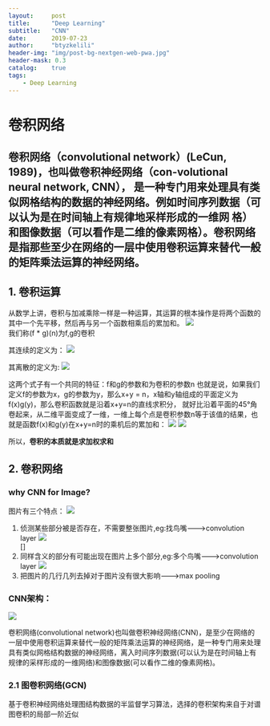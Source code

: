 ```yaml
---
layout:     post
title:      "Deep Learning"
subtitle:   "CNN"
date:       2019-07-23
author:     "btyzkelili"
header-img: "img/post-bg-nextgen-web-pwa.jpg"
header-mask: 0.3
catalog:    true
tags:
    - Deep Learning
---  
```

# 卷积网络

卷积网络（convolutional network）(LeCun, 1989)，也叫做卷积神经网络（con-volutional neural network, CNN），
是一种专门用来处理具有类似**网格结构**的数据的神经网络。例如时间序列数据（可以认为是在时间轴上有规律地采样形成的一维网
格）和图像数据（可以看作是二维的像素网格）。卷积网络是指那些至少在网络的一层中使用卷积运算来替代一般的矩阵乘法运算的神经网络。
---
## 1. 卷积运算
从数学上讲，卷积与加减乘除一样是一种运算，其运算的根本操作是将两个函数的其中一个先平移，然后再与另一个函数相乘后的累加和。
![](/img/dl_cnn/3.gif)    
我们称(f * g)(n)为f,g的卷积

其连续的定义为：
![](/img/dl_cnn/4.png)    

其离散的定义为:
![](/img/dl_cnn/5.png)  

这两个式子有一个共同的特征：f和g的参数和为卷积的参数n
也就是说，如果我们定义f的参数为x，g的参数为y，那么x+y = n，x轴和y轴组成的平面定义为f(x)g(y)，那么卷积函数就是沿着x+y=n的直线求积分，
就好比沿着平面的45°角卷起来，从二维平面变成了一维，一维上每个点是卷积参数n等于该值的结果，也就是函数f(x)和g(y)在x+y=n时的乘机后的累加和：
![](/img/dl_cnn/1.gif) ![](/img/dl_cnn/2.gif)    

所以，**卷积的本质就是求加权求和**

## 2. 卷积网络
### why CNN for Image?
图片有三个特点：
![](/img/dl_cnn/6.png)  
1. 侦测某些部分被是否存在，不需要整张图片,eg:找鸟嘴--->convolution layer
![](/img/dl_cnn/7.png)  
[]
2. 同样含义的部分有可能出现在图片上多个部分,eg:多个鸟嘴--->convolution layer
![](/img/dl_cnn/8.png)  
3. 把图片的几行几列去掉对于图片没有很大影响--->max pooling

### CNN架构：
![](/img/dl_cnn/9.png)  



卷积网络(convolutional network)也叫做卷积神经网络(CNN)，是至少在网络的一层中使用卷积运算来替代一般的矩阵乘法运算的神经网络，是一种专门用来处理具有类似网格结构数据的神经网络，离入时间序列数据(可以认为是在时间轴上有规律的采样形成的一维网络)和图像数据(可以看作二维的像素网格)。

### 2.1 图卷积网络(GCN)

基于卷积神经网络处理图结构数据的半监督学习算法，选择的卷积架构来自于对谱图卷积的局部一阶近似
